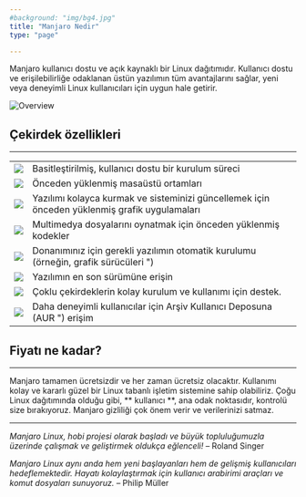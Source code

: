 ```yaml
---
#background: "img/bg4.jpg"
title: "Manjaro Nedir"
type: "page"

---
```


Manjaro kullanıcı dostu ve açık kaynaklı bir Linux dağıtımıdır. Kullanıcı dostu ve erişilebilirliğe odaklanan üstün yazılımın tüm avantajlarını sağlar, yeni veya deneyimli Linux kullanıcıları için uygun hale getirir.

![Overview](/img/features/overview.png)

## Çekirdek özellikleri
---

|      |      |
|------|------|
| <img src="/img/features/installation.svg" class="icon"> | Basitleştirilmiş, kullanıcı dostu bir kurulum süreci |
| <img src="/img/features/desktopenvironment.svg" class="icon"> | Önceden yüklenmiş masaüstü ortamları |
| <img src="/img/features/package.svg" class="icon"> | Yazılımı kolayca kurmak ve sisteminizi güncellemek için önceden yüklenmiş grafik uygulamaları |
| <img src="/img/features/movie.svg" class="icon"> | Multimedya dosyalarını oynatmak için önceden yüklenmiş kodekler |
| <img src="/img/features/hardware.svg" class="icon"> | Donanımınız için gerekli yazılımın otomatik kurulumu (örneğin, grafik sürücüleri ") |
| <img src="/img/features/star.svg" class="icon"> | Yazılımın en son sürümüne erişin |
| <img src="/img/features/kernel.svg" class="icon"> | Çoklu çekirdeklerin kolay kurulum ve kullanımı için destek. |
| <img src="/img/features/aur.svg" class="icon"> | Daha deneyimli kullanıcılar için Arşiv Kullanıcı Deposuna (AUR ") erişim |

<p></p>
<p></p>

## Fiyatı ne kadar?
---

Manjaro tamamen ücretsizdir ve her zaman ücretsiz olacaktır. Kullanımı kolay ve kararlı güzel bir Linux tabanlı işletim sistemine sahip olabiliriz. Çoğu Linux dağıtımında olduğu gibi, ** kullanıcı **, ana odak noktasıdır, kontrolü size bırakıyoruz. Manjaro gizliliği çok önem verir ve verilerinizi satmaz.

---

*Manjaro Linux, hobi projesi olarak başladı ve büyük topluluğumuzla üzerinde çalışmak ve geliştirmek oldukça eğlenceli!* – Roland Singer

*Manjaro Linux aynı anda hem yeni başlayanları hem de gelişmiş kullanıcıları hedeflemektedir. Hayatı kolaylaştırmak için kullanıcı arabirimi araçları ve komut dosyaları sunuyoruz.* – Philip Müller
